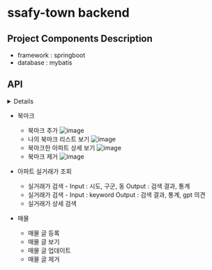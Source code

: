 # ssafy-town backend


## Project Components Description

* framework : springboot
* database : mybatis

## API
<details>
    * 회원
    * 회원가입
     ![image](https://github.com/ssafy-town/ssafy-town-backend/assets/102495970/21ab5579-de70-4761-a003-09191aa162c2)
    * 로그인
     ![image](https://github.com/ssafy-town/ssafy-town-backend/assets/102495970/b2298820-4569-492e-a9ef-366c7f8942a3)
    * 로그아웃
     ![image](https://github.com/ssafy-town/ssafy-town-backend/assets/102495970/f5d3398e-60fc-4f68-b400-5e6c33c49a92)
    * 비밀번호 찾기
     ![image](https://github.com/ssafy-town/ssafy-town-backend/assets/102495970/d239f868-d147-4841-9b4f-4d4a07770fc9)
     회원 검색
     ![image](https://github.com/ssafy-town/ssafy-town-backend/assets/102495970/d5320c2c-3dde-4f18-a488-ad829bce9334)
    * 회원 정보 업데이트
     ![image](https://github.com/ssafy-town/ssafy-town-backend/assets/102495970/7721ffb1-09bf-45b2-a620-e0926b2114d4)
    * 회원 삭제
     ![image](https://github.com/ssafy-town/ssafy-town-backend/assets/102495970/592bee76-99e2-485d-b5ed-a86a97516409)      

</details>



* 북마크
     * 북마크 추가
      ![image](https://github.com/ssafy-town/ssafy-town-backend/assets/102495970/15b6300e-2637-43bf-b053-1979a0ed95d8)
     * 나의 북마크 리스트 보기
      ![image](https://github.com/ssafy-town/ssafy-town-backend/assets/102495970/6d271e4b-5b67-44a5-8cd3-2d70896f20f6)
     * 북마크한 아파트 상세 보기
       ![image](https://github.com/ssafy-town/ssafy-town-backend/assets/102495970/9788dec7-020f-4fe8-badc-96f34aed0e79)
     * 북마크 제거
       ![image](https://github.com/ssafy-town/ssafy-town-backend/assets/102495970/ebd00af5-f443-4069-a84f-0dd27ca1ca1a)

 
* 아파트 실거래가 조회
     * 실거래가 검색 - Input : 시도, 구군, 동  Output : 검색 결과, 통계
     * 실거래가 검색 - Input : keyword   Output : 검색 결과, 통계, gpt 의견
     * 실거래가 상세 검색
 
* 매물
     * 매물 글 등록
     * 매물 글 보기
     * 매물 글 업데이트
     * 매물 글 제거

